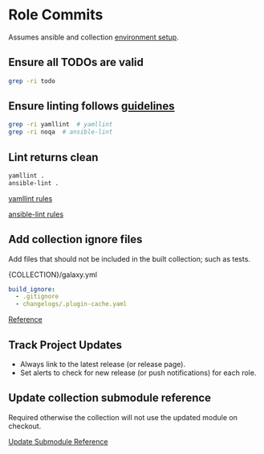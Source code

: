 # Role Commits
Assumes ansible and collection [environment setup](../collection/setup.md).

## Ensure all TODOs are valid
``` bash
grep -ri todo
```

## Ensure linting follows [guidelines](file_format.md)
``` bash
grep -ri yamllint  # yamllint
grep -ri noqa  # ansible-lint
```

## Lint returns clean
``` bash
yamllint .
ansible-lint .
```

[yamllint rules](https://yamllint.readthedocs.io/en/stable/)

[ansible-lint rules](https://ansible.readthedocs.io/projects/lint/rules/)

## Add collection ignore files
Add files that should not be included in the built collection; such as tests.

{COLLECTION}/galaxy.yml
``` yaml
build_ignore:
  - .gitignore
  - changelogs/.plugin-cache.yaml
```
[Reference](https://docs.ansible.com/ansible/devel/dev_guide/developing_collections_distributing.html#ignoring-files-and-folders)

## Track Project Updates
* Always link to the latest release (or release page).
* Set alerts to check for new release (or push notifications) for each role.

## Update collection submodule reference
Required otherwise the collection will not use the updated module on checkout.

[Update Submodule Reference](creation.md#update-submodules-for-collection)
